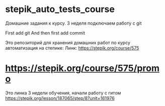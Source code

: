 
# stepik_auto_tests_course
 Домашние задания к курсу. 3 неделя подключаем работу с git

First add git 
And then first add commit

Это репозиторий для хранения домашних работ по курсу автоматизация на степике:
Линк:
https://stepik.org/course/575

# https://stepik.org/course/575/promo

Это линка 3 недели обучения, начали работу с гитом
https://stepik.org/lesson/187065/step/8?unit=161976
